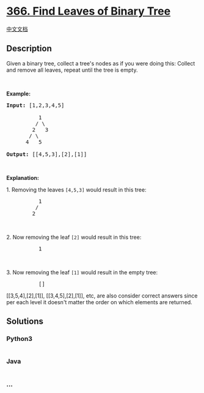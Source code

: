# [366. Find Leaves of Binary Tree](https://leetcode.com/problems/find-leaves-of-binary-tree)

[中文文档](/solution/0300-0399/0366.Find%20Leaves%20of%20Binary%20Tree/README.md)

## Description
<p>Given a binary tree, collect a tree's nodes as if you were doing this: Collect and remove all leaves, repeat until the tree is empty.</p>

<p> </p>

<p><strong>Example:</strong></p>

<pre>
<strong>Input: </strong><span id="example-input-1-1">[1,2,3,4,5]
  
          </span>1
         / \
        2   3
       / \     
      4   5    

<strong>Output: </strong><span id="example-output-1">[[4,5,3],[2],[1]]</span>
</pre>

<p> </p>

<p><strong>Explanation:</strong></p>

<p>1. Removing the leaves <code>[4,5,3]</code> would result in this tree:</p>

<pre>
          1
         / 
        2          
</pre>

<p> </p>

<p>2. Now removing the leaf <code>[2]</code> would result in this tree:</p>

<pre>
          1          
</pre>

<p> </p>

<p>3. Now removing the leaf <code>[1]</code> would result in the empty tree:</p>

<pre>
          []         
</pre>
[[3,5,4],[2],[1]], [[3,4,5],[2],[1]], etc, are also consider correct answers since per each level it doesn't matter the order on which elements are returned.


## Solutions


<!-- tabs:start -->

### **Python3**

```python

```

### **Java**

```java

```

### **...**
```

```

<!-- tabs:end -->